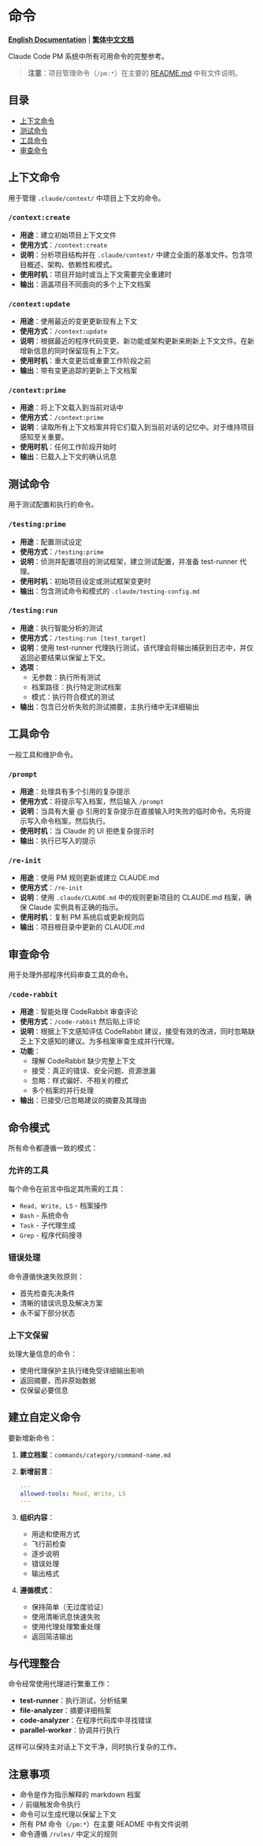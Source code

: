 # 命令

**[English Documentation](../en/COMMANDS.md)** | **[繁体中文文档](../zh-tw/COMMANDS.md)**

Claude Code PM 系统中所有可用命令的完整参考。

> **注意**：项目管理命令（`/pm:*`）在主要的 [README.md](README.md#命令参考) 中有文件说明。

## 目录

- [上下文命令](#上下文命令)
- [测试命令](#测试命令)
- [工具命令](#工具命令)
- [审查命令](#审查命令)

## 上下文命令

用于管理 `.claude/context/` 中项目上下文的命令。

### `/context:create`
- **用途**：建立初始项目上下文文件
- **使用方式**：`/context:create`
- **说明**：分析项目结构并在 `.claude/context/` 中建立全面的基准文件。包含项目概述、架构、依赖性和模式。
- **使用时机**：项目开始时或当上下文需要完全重建时
- **输出**：涵盖项目不同面向的多个上下文档案

### `/context:update`
- **用途**：使用最近的变更更新现有上下文
- **使用方式**：`/context:update`
- **说明**：根据最近的程序代码变更、新功能或架构更新来刷新上下文文件。在新增新信息的同时保留现有上下文。
- **使用时机**：重大变更后或重要工作阶段之前
- **输出**：带有变更追踪的更新上下文档案

### `/context:prime`
- **用途**：将上下文载入到当前对话中
- **使用方式**：`/context:prime`
- **说明**：读取所有上下文档案并将它们载入到当前对话的记忆中。对于维持项目感知至关重要。
- **使用时机**：任何工作阶段开始时
- **输出**：已载入上下文的确认讯息

## 测试命令

用于测试配置和执行的命令。

### `/testing:prime`
- **用途**：配置测试设定
- **使用方式**：`/testing:prime`
- **说明**：侦测并配置项目的测试框架，建立测试配置，并准备 test-runner 代理。
- **使用时机**：初始项目设定或测试框架变更时
- **输出**：包含测试命令和模式的 `.claude/testing-config.md`

### `/testing:run`
- **用途**：执行智能分析的测试
- **使用方式**：`/testing:run [test_target]`
- **说明**：使用 test-runner 代理执行测试，该代理会将输出捕获到日志中，并仅返回必要结果以保留上下文。
- **选项**：
   - 无参数：执行所有测试
   - 档案路径：执行特定测试档案
   - 模式：执行符合模式的测试
- **输出**：包含已分析失败的测试摘要，主执行绪中无详细输出

## 工具命令

一般工具和维护命令。

### `/prompt`
- **用途**：处理具有多个引用的复杂提示
- **使用方式**：将提示写入档案，然后输入 `/prompt`
- **说明**：当具有大量 @ 引用的复杂提示在直接输入时失败的临时命令。先将提示写入命令档案，然后执行。
- **使用时机**：当 Claude 的 UI 拒绝复杂提示时
- **输出**：执行已写入的提示

### `/re-init`
- **用途**：使用 PM 规则更新或建立 CLAUDE.md
- **使用方式**：`/re-init`
- **说明**：使用 `.claude/CLAUDE.md` 中的规则更新项目的 CLAUDE.md 档案，确保 Claude 实例具有正确的指示。
- **使用时机**：复制 PM 系统后或更新规则后
- **输出**：项目根目录中更新的 CLAUDE.md

## 审查命令

用于处理外部程序代码审查工具的命令。

### `/code-rabbit`
- **用途**：智能处理 CodeRabbit 审查评论
- **使用方式**：`/code-rabbit` 然后贴上评论
- **说明**：根据上下文感知评估 CodeRabbit 建议，接受有效的改进，同时忽略缺乏上下文感知的建议。为多档案审查生成并行代理。
- **功能**：
   - 理解 CodeRabbit 缺少完整上下文
   - 接受：真正的错误、安全问题、资源泄漏
   - 忽略：样式偏好、不相关的模式
   - 多个档案的并行处理
- **输出**：已接受/已忽略建议的摘要及其理由

## 命令模式

所有命令都遵循一致的模式：

### 允许的工具
每个命令在前言中指定其所需的工具：
- `Read, Write, LS` - 档案操作
- `Bash` - 系统命令
- `Task` - 子代理生成
- `Grep` - 程序代码搜寻

### 错误处理
命令遵循快速失败原则：
- 首先检查先决条件
- 清晰的错误讯息及解决方案
- 永不留下部分状态

### 上下文保留
处理大量信息的命令：
- 使用代理保护主执行绪免受详细输出影响
- 返回摘要，而非原始数据
- 仅保留必要信息

## 建立自定义命令

要新增新命令：

1. **建立档案**：`commands/category/command-name.md`
2. **新增前言**：
   ```yaml
   ---
   allowed-tools: Read, Write, LS
   ---
   ```
3. **组织内容**：
   - 用途和使用方式
   - 飞行前检查
   - 逐步说明
   - 错误处理
   - 输出格式

4. **遵循模式**：
   - 保持简单（无过度验证）
   - 使用清晰讯息快速失败
   - 使用代理处理繁重处理
   - 返回简洁输出

## 与代理整合

命令经常使用代理进行繁重工作：

- **test-runner**：执行测试，分析结果
- **file-analyzer**：摘要详细档案
- **code-analyzer**：在程序代码库中寻找错误
- **parallel-worker**：协调并行执行

这样可以保持主对话上下文干净，同时执行复杂的工作。

## 注意事项

- 命令是作为指示解释的 markdown 档案
- `/` 前缀触发命令执行
- 命令可以生成代理以保留上下文
- 所有 PM 命令（`/pm:*`）在主要 README 中有文件说明
- 命令遵循 `/rules/` 中定义的规则
